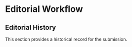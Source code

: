 # Editorial Workflow
## Editorial History

This section provides a historical record for the submission.
